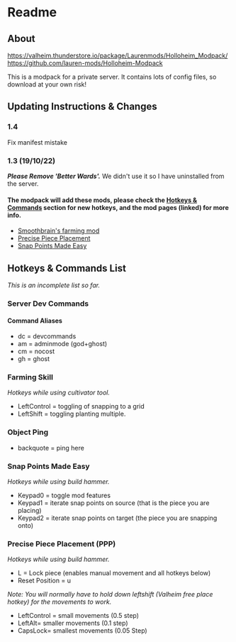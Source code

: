 # Readme

## About

<https://valheim.thunderstore.io/package/Laurenmods/Holloheim_Modpack/>  
<https://github.com/lauren-mods/Holloheim-Modpack>

This is a modpack for a private server. It contains lots of config files, so download at your own risk!

## Updating Instructions & Changes

### 1.4

Fix manifest mistake

### 1.3 (19/10/22)

***Please Remove 'Better Wards'.*** We didn't use it so I have uninstalled from the server.

#### The modpack will add these mods, please check the [Hotkeys & Commands](#hotkeys--commands-list) section for new hotkeys, and the mod pages (linked) for more info.

- [Smoothbrain's farming mod](https://valheim.thunderstore.io/package/Smoothbrain/Farming/)
- [Precise Piece Placement](https://valheim.thunderstore.io/package/AcidWerks/PrecisePlacement/)
- [Snap Points Made Easy](https://valheim.thunderstore.io/package/MathiasDecrock/Snap_Points_Made_Easy/)  

## Hotkeys & Commands List

*This is an incomplete list so far.*

### Server Dev Commands

#### Command Aliases

- dc = devcommands  
- am = adminmode (god+ghost)  
- cm = nocost  
- gh = ghost

### Farming Skill

*Hotkeys while using cultivator tool.*  

- LeftControl = toggling of snapping to a grid
- LeftShift = toggling planting multiple.

### Object Ping

- backquote = ping here

### Snap Points Made Easy

*Hotkeys while using build hammer.*  

- Keypad0 = toggle mod features
- Keypad1 = iterate snap points on source (that is the piece you are placing)
- Keypad2 = iterate snap points on target (the piece you are snapping onto)

### Precise Piece Placement (PPP)

*Hotkeys while using build hammer.*  

- L = Lock piece (enables manual movement and all hotkeys below)  
- Reset Position = u

*Note: You will normally have to hold down leftshift (Valheim free place hotkey) for the movements to work.*

- LeftControl = small movements (0.5 step)
- LeftAlt= smaller movements (0.1 step)
- CapsLock= smallest movements (0.05 Step)
